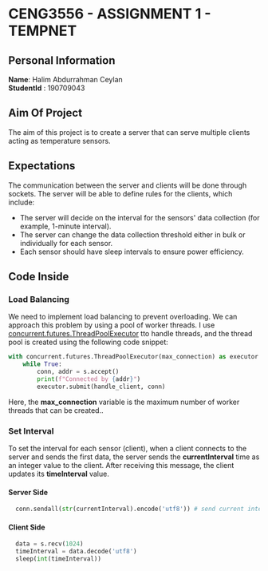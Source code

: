 # CENG3556 - ASSIGNMENT 1 - TEMPNET


## Personal Information
__Name__: Halim Abdurrahman Ceylan  \
__StudentId__ : 190709043 

## Aim Of Project
The aim of this project is to create a server that can serve multiple clients acting as temperature sensors.
## Expectations 
The communication between the server and clients will be done through sockets. The server will be able to define rules for the clients, which include: 
* The server will decide on the interval for the sensors' data collection (for example, 1-minute interval). 
* The server can change the data collection threshold either in bulk or individually for each sensor. 
* Each sensor should have sleep intervals to ensure power efficiency.
## Code Inside ##
### Load Balancing ###
We need to implement load balancing to prevent overloading. We can approach this problem by using a pool of worker threads. I use [concurrent.futures.ThreadPoolExecutor](https://docs.python.org/3/library/concurrent.futures.html#concurrent.futures.ThreadPoolExecutor) tto handle threads, and the thread pool is created using the following code snippet: 
```python
with concurrent.futures.ThreadPoolExecutor(max_connection) as executor: #create a thread pool for clients thread
    while True:
        conn, addr = s.accept()
        print(f"Connected by {addr}")
        executor.submit(handle_client, conn)
```
Here, the **max_connection** variable is the maximum number of worker threads that can be created..
### Set Interval ### 
To set the interval for each sensor (client), when a client connects to the server and sends the first data, the server sends the **currentInterval** time as an integer value to the client. After receiving this message, the client updates its **timeInterval** value.
#### Server Side ### 
```python
  conn.sendall(str(currentInterval).encode('utf8')) # send current interval time to sensors(client)
```
#### Client Side #### 
```python
  data = s.recv(1024)
  timeInterval = data.decode('utf8')
  sleep(int(timeInterval))
```

